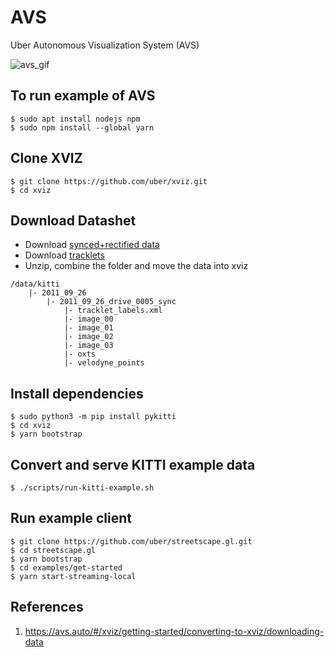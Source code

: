 # AVS
Uber Autonomous Visualization System (AVS)

![avs_gif](https://user-images.githubusercontent.com/42335542/125197013-a36d1300-e28e-11eb-89b8-e4d6ce058e7d.gif)

## To run example of AVS
```
$ sudo apt install nodejs npm
$ sudo npm install --global yarn
```

## Clone XVIZ
```
$ git clone https://github.com/uber/xviz.git
$ cd xviz
```

## Download Datashet
- Download [synced+rectified data](https://s3.eu-central-1.amazonaws.com/avg-kitti/raw_data/2011_09_26_drive_0005/2011_09_26_drive_0005_sync.zip)
- Download [tracklets](https://s3.eu-central-1.amazonaws.com/avg-kitti/raw_data/2011_09_26_drive_0005/2011_09_26_drive_0005_tracklets.zip)
- Unzip, combine the folder and move the data into xviz

```
/data/kitti
    |- 2011_09_26
        |- 2011_09_26_drive_0005_sync
            |- tracklet_labels.xml
            |- image_00
            |- image_01
            |- image_02
            |- image_03
            |- oxts
            |- velodyne_points
```

## Install dependencies
```
$ sudo python3 -m pip install pykitti
$ cd xviz
$ yarn bootstrap
```

## Convert and serve KITTI example data
```
$ ./scripts/run-kitti-example.sh
```

## Run example client
```
$ git clone https://github.com/uber/streetscape.gl.git
$ cd streetscape.gl
$ yarn bootstrap
$ cd examples/get-started
$ yarn start-streaming-local
```

## References
1. https://avs.auto/#/xviz/getting-started/converting-to-xviz/downloading-data
